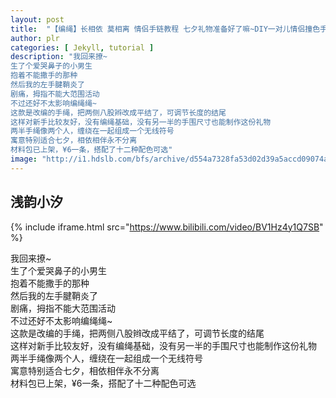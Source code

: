 ```yaml
---
layout: post
title:  "【编绳】长相依 莫相离 情侣手链教程 七夕礼物准备好了嘛~DIY一对儿情侣撞色手绳考虑一下不~"
author: plr
categories: [ Jekyll, tutorial ]
description: "我回来撩~
生了个爱哭鼻子的小男生
抱着不能撒手的那种
然后我的左手腱鞘炎了
剧痛，拇指不能大范围活动
不过还好不太影响编绳绳~
这款是改编的手绳，把两侧八股辫改成平结了，可调节长度的结尾
这样对新手比较友好，没有编绳基础，没有另一半的手围尺寸也能制作这份礼物
两半手绳像两个人，缠绕在一起组成一个无线符号
寓意特别适合七夕，相依相伴永不分离
材料包已上架，¥6一条，搭配了十二种配色可选"
image: "http://i1.hdslb.com/bfs/archive/d554a7328fa53d02d39a5accd09074a59f4d20ee.jpg"
---
```

## 浅韵小汐

{% include iframe.html src="https://www.bilibili.com/video/BV1Hz4y1Q7SB" %}

我回来撩~<br>生了个爱哭鼻子的小男生<br>抱着不能撒手的那种<br>然后我的左手腱鞘炎了<br>剧痛，拇指不能大范围活动<br>不过还好不太影响编绳绳~<br>这款是改编的手绳，把两侧八股辫改成平结了，可调节长度的结尾<br>这样对新手比较友好，没有编绳基础，没有另一半的手围尺寸也能制作这份礼物<br>两半手绳像两个人，缠绕在一起组成一个无线符号<br>寓意特别适合七夕，相依相伴永不分离<br>材料包已上架，¥6一条，搭配了十二种配色可选

